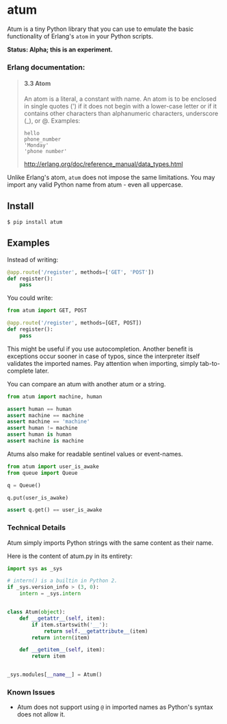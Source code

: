 # atum

Atum is a tiny Python library that you can use 
to emulate the basic functionality of Erlang's `atom` 
in your Python scripts. 

**Status: Alpha; this is an experiment.**

### Erlang documentation:

> #### 3.3  Atom
> An atom is a literal, a constant with name. An atom is to be enclosed in single quotes (') if it does not begin with a lower-case letter or if it contains other characters than alphanumeric characters, underscore (_), or @.
> Examples:
> ```
> hello
> phone_number
> 'Monday'
> 'phone number'
> ```
> http://erlang.org/doc/reference_manual/data_types.html


Unlike Erlang's atom, `atum` does not impose the same limitations. 
You may import any valid Python name from atum - even all uppercase. 

## Install

```
$ pip install atum
```

## Examples


Instead of writing:

```python
@app.route('/register', methods=['GET', 'POST'])
def register():
    pass
```

You could write:

```python
from atum import GET, POST

@app.route('/register', methods=[GET, POST])
def register():
    pass
```

This might be useful if you use autocompletion.
Another benefit is exceptions occur sooner in case of typos,
since the interpreter itself validates the imported names.
Pay attention when importing, simply tab-to-complete later.

You can compare an atum with another atum or a string.

```python
from atum import machine, human

assert human == human
assert machine == machine
assert machine == 'machine'
assert human != machine 
assert human is human
assert machine is machine
```

Atums also make for readable sentinel values or event-names.

```python
from atum import user_is_awake
from queue import Queue

q = Queue()

q.put(user_is_awake)

assert q.get() == user_is_awake
```

### Technical Details

Atum simply imports Python strings with the same content as their name.

Here is the content of atum.py in its entirety:

```python
import sys as _sys

# intern() is a builtin in Python 2.
if _sys.version_info > (3, 0):
    intern = _sys.intern


class Atum(object):
    def __getattr__(self, item):
        if item.startswith('__'):
            return self.__getattribute__(item)
        return intern(item)

    def __getitem__(self, item):
        return item


_sys.modules[__name__] = Atum()
``` 

### Known Issues

- Atum does not support using `@` in imported names 
  as Python's syntax does not allow it. 